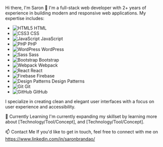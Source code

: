 Hi there, I'm Saron 👋
I'm a full-stack web developer with 2+ years of experience in building modern and responsive web applications. My expertise includes:

- ![HTML5](https://img.shields.io/badge/HTML5-E34F26?style=for-the-badge&logo=html5&logoColor=white) HTML
- ![CSS3](https://img.shields.io/badge/CSS3-1572B6?style=for-the-badge&logo=css3&logoColor=white) CSS
- ![JavaScript](https://img.shields.io/badge/JavaScript-F7DF1E?style=for-the-badge&logo=javascript&logoColor=black) JavaScript
- ![PHP](https://img.shields.io/badge/PHP-777BB4?style=for-the-badge&logo=php&logoColor=white) PHP
- ![WordPress](https://img.shields.io/badge/WordPress-21759B?style=for-the-badge&logo=wordpress&logoColor=white) WordPress
- ![Sass](https://img.shields.io/badge/Sass-CC6699?style=for-the-badge&logo=sass&logoColor=white) Sass
- ![Bootstrap](https://img.shields.io/badge/Bootstrap-563D7C?style=for-the-badge&logo=bootstrap&logoColor=white) Bootstrap
- ![Webpack](https://img.shields.io/badge/Webpack-8DD6F9?style=for-the-badge&logo=webpack&logoColor=black) Webpack
- ![React](https://img.shields.io/badge/React-20232A?style=for-the-badge&logo=react&logoColor=61DAFB) React
- ![Firebase](https://img.shields.io/badge/firebase-ffca28?style=for-the-badge&logo=firebase&logoColor=black) Firebase
- ![Design Patterns](https://img.shields.io/badge/Design_Patterns-555?style=for-the-badge&logoColor=white) Design Patterns
- ![Git](https://img.shields.io/badge/Git-F05032?style=for-the-badge&logo=git&logoColor=white) Git
- ![GitHub](https://img.shields.io/badge/GitHub-100000?style=for-the-badge&logo=github&logoColor=white) GitHub

I specialize in creating clean and elegant user interfaces with a focus on user experience and accessibility.

🌱 Currently Learning
I'm currently expanding my skillset by learning more about [Technology/Tool/Concept], and [Technology/Tool/Concept].

📫 Contact Me
If you'd like to get in touch, feel free to connect with me on https://www.linkedin.com/in/saronbrandao/
